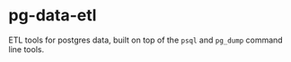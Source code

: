 # pg-data-etl
ETL tools for postgres data, built on top of the `psql` and `pg_dump` command line tools.
